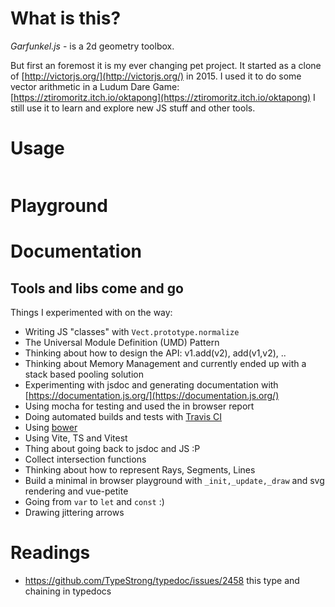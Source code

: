# What is this?
*Garfunkel.js* - is a 2d geometry toolbox.

But first an foremost it is my ever changing pet project. It started as a clone of [http://victorjs.org/](http://victorjs.org/) in 2015.
I used it to do some vector arithmetic in a Ludum Dare Game: [https://ztiromoritz.itch.io/oktapong](https://ztiromoritz.itch.io/oktapong)
I still use it to learn and explore new JS stuff and other tools. 

# Usage
```
```

# Playground

# Documentation

## Tools and libs come and go
Things I experimented with on the way:
 * Writing JS "classes" with `Vect.prototype.normalize`
 * The Universal Module Definition (UMD) Pattern
 * Thinking about how to design the API: v1.add(v2), add(v1,v2), ..
 * Thinking about Memory Management and currently ended up with a stack based pooling solution
 * Experimenting with jsdoc and generating documentation with [https://documentation.js.org/](https://documentation.js.org/)
 * Using mocha for testing and used the in browser report
 * Doing automated builds and tests with [Travis CI](https://www.travis-ci.com/)
 * Using [bower](https://bower.io/)
 * Using Vite, TS and Vitest 
 * Thing about going back to jsdoc and JS :P
 * Collect intersection functions
 * Thinking about how to represent Rays, Segments, Lines
 * Build a minimal in browser playground with `_init,_update,_draw` and svg rendering and vue-petite
 * Going from `var` to `let` and `const` :)
 * Drawing jittering arrows


# Readings
 * https://github.com/TypeStrong/typedoc/issues/2458 this type and chaining in typedocs
